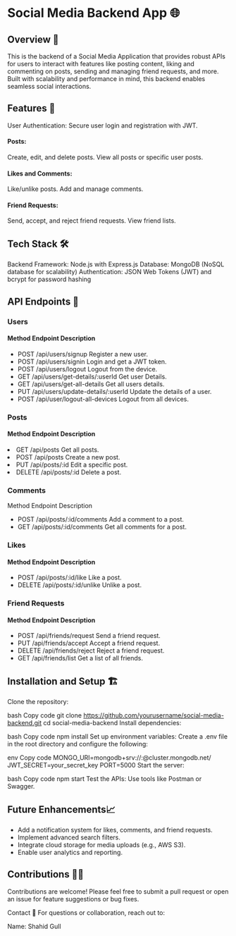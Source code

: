 # Social Media Backend App 🌐

## Overview 📖

This is the backend of a Social Media Application that provides robust APIs for users to interact with features like posting content, liking and commenting on posts, sending and managing friend requests, and more. Built with scalability and performance in mind, this backend enables seamless social interactions.

## Features 🚀

User Authentication: Secure user login and registration with JWT.

#### Posts:

Create, edit, and delete posts.
View all posts or specific user posts.

#### Likes and Comments:

Like/unlike posts.
Add and manage comments.

#### Friend Requests:

Send, accept, and reject friend requests.
View friend lists.

<!-- Notifications: Real-time notifications for likes, comments, and friend requests.
Search and Discover:
Search for users by username.
Discover public posts. -->

## Tech Stack 🛠️

Backend Framework: Node.js with Express.js
Database: MongoDB (NoSQL database for scalability)
Authentication: JSON Web Tokens (JWT) and bcrypt for password hashing

## API Endpoints 📜

### Users

#### Method Endpoint Description

<ul>
<li>POST /api/users/signup Register a new user.</li>
<li>POST /api/users/signin Login and get a JWT token.</li>
<li>POST /api/users/logout Logout from the device.</li>
<li>GET /api/users/get-details/:userId Get user Details.</li>
<li>GET /api/users/get-all-details Get all users details.</li>
<li>PUT /api/users/update-details/:userId Update the details of a user.</li>
<li>POST /api/user/logout-all-devices Logout from all devices.</li>
</ul>

### Posts

#### Method Endpoint Description

<li>GET /api/posts Get all posts.</li>
<li>POST /api/posts Create a new post.</li>
<li>PUT /api/posts/:id Edit a specific post.</li>
<li>DELETE /api/posts/:id Delete a post.</li>

### Comments

Method Endpoint Description

<ul>
<li>POST /api/posts/:id/comments Add a comment to a post.</li>
<li>GET /api/posts/:id/comments Get all comments for a post.</li>
</ul>

### Likes

#### Method Endpoint Description

<ul>
<li>POST /api/posts/:id/like Like a post.</li>
<li>DELETE /api/posts/:id/unlike Unlike a post.</li>
</ul>

### Friend Requests

#### Method Endpoint Description

<ul>
<li>POST /api/friends/request Send a friend request.</li>
<li>PUT /api/friends/accept Accept a friend request.</li>
<li>DELETE /api/friends/reject Reject a friend request.</li>
<li>GET /api/friends/list Get a list of all friends.</li>
</ul>

## Installation and Setup 🏗️

Clone the repository:

bash
Copy code
git clone https://github.com/yourusername/social-media-backend.git
cd social-media-backend
Install dependencies:

bash
Copy code
npm install
Set up environment variables: Create a .env file in the root directory and configure the following:

env
Copy code
MONGO_URI=mongodb+srv://<username>:<password>@cluster.mongodb.net/<dbname>
JWT_SECRET=your_secret_key
PORT=5000
Start the server:

bash
Copy code
npm start
Test the APIs: Use tools like Postman or Swagger.

## Future Enhancements📈

<ul>
<li>Add a notification system for likes, comments, and friend requests.</li>
<li>Implement advanced search filters.</li>
<li>Integrate cloud storage for media uploads (e.g., AWS S3).</li>
<li>Enable user analytics and reporting.</li>
</ul>

## Contributions 👩‍💻

Contributions are welcome! Please feel free to submit a pull request or open an issue for feature suggestions or bug fixes.

Contact 📧
For questions or collaboration, reach out to:

Name: Shahid Gull

<!-- Email: your.email@example.com
GitHub: Your GitHub Profile -->
